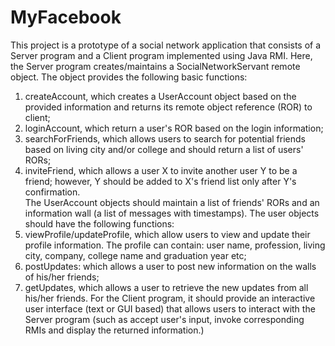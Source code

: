 MyFacebook
=========

This project is a prototype of a social network application that consists of a Server program and a Client program implemented using Java RMI. Here, the Server program creates/maintains a SocialNetworkServant remote object. The object provides the following basic functions:
1. createAccount, which creates a UserAccount object based on the provided information and returns its remote object reference (ROR) to client;<br>
2. loginAccount, which return a user's ROR based on the login information;<br>
3. searchForFriends, which allows users to search for potential friends based on living city and/or college and should return a list of users' RORs;<br>
4. inviteFriend, which allows a user X to invite another user Y to be a friend; however, Y should be added to X's friend list only after Y's confirmation.<br>
The UserAccount objects should maintain a list of friends' RORs and an information wall (a list of messages with timestamps). The user objects should have the following functions:<br>
1. viewProfile/updateProfile, which allow users to view and update their profile information. The profile can contain: user name, profession, living city, company, college name and graduation year etc;<br>
2. postUpdates: which allows a user to post new information on the walls of his/her friends;<br>
3. getUpdates, which allows a user to retrieve the new updates from all his/her friends. For the Client program, it should provide an interactive user interface (text or GUI based) that allows users to interact with the Server program (such as accept user's input, invoke corresponding RMIs and display the returned information.)
